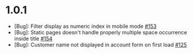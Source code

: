 # 1.0.1

* [Bug]: Filter display as numeric index in mobile mode [#153](https://github.com/vuestorefront-community/vendure/issues/153)
* [Bug]: Static pages doesn't handle properly multiple space occurrence inside title [#154](https://github.com/vuestorefront-community/vendure/issues/154)
* [Bug]: Customer name not displayed in account form on first load [#125](https://github.com/vuestorefront-community/vendure/issues/125)
